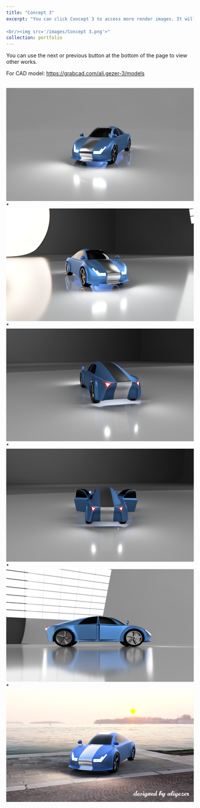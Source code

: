 ```yaml
---
title: "Concept 3"
excerpt: "You can click Concept 3 to access more render images. It will be downloadable soon at grabcad.

<br/><img src='/images/Concept 3.png'>"
collection: portfolio
---
```

You can use the next or previous button at the bottom of the page to view other works.

For CAD model: https://grabcad.com/ali.gezer-3/models

<br/><img src='/images/c3v1.PNG'>
*
<br/><img src='/images/c3v2.PNG'>
*
<br/><img src='/images/c3v3.PNG'>
*
<br/><img src='/images/c3v4.PNG'>
*
<br/><img src='/images/c3v5.PNG'>
*
<br/><img src='/images/Concept 3.png'>
